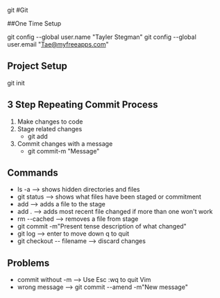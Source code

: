 git #Git

##One Time Setup

 git config --global user.name "Tayler Stegman"
 git config --global user.email "Tae@myfreeapps.com"


## Project Setup

git init


## 3 Step Repeating Commit Process
1. Make changes to code
2. Stage related changes
    * git add
3. Commit changes with a message
    * git commit-m "Message"




## Commands

* ls -a                    --> shows hidden directories and files
* git status               --> shows what files have been staged or commitment
* add                      --> adds a file to the stage
* add .                    --> adds most recent file changed if more than one won't work
* rm --cached              --> removes a file from stage
* git commit -m"Present tense description of what changed" 
* git log                  --> enter to move down q to quit
* git checkout -- filename --> discard changes 


## Problems
* commit without -m        --> Use Esc :wq to quit Vim
* wrong message            --> git commit --amend -m"New message"

